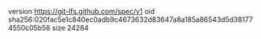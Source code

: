 version https://git-lfs.github.com/spec/v1
oid sha256:020fac5e1c840ec0adb9c4673632d83647a8a185a86543d5d381774550c05b58
size 24284
